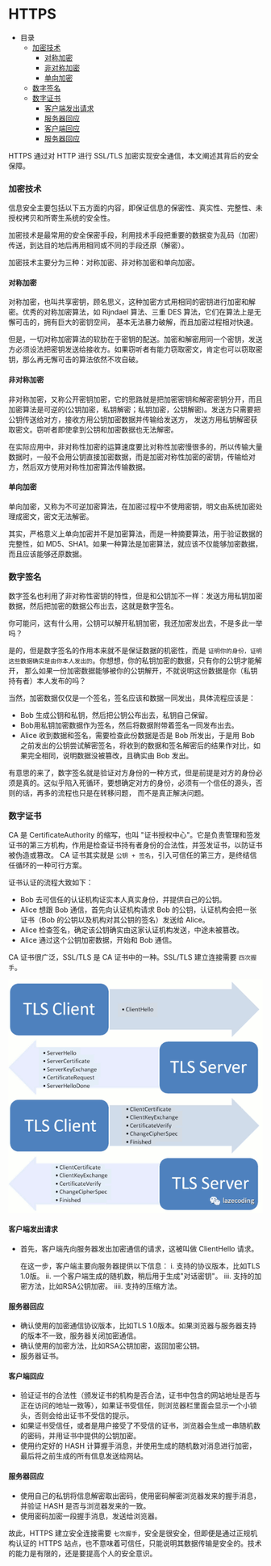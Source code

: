 # HTTPS

- 目录
  - [加密技术](#加密技术)
    - [对称加密](#对称加密)
    - [非对称加密](#非对称加密)
    - [单向加密](#单向加密)
  - [数字签名](#数字签名)
  - [数字证书](#数字证书)
    - [客户端发出请求](#客户端发出请求)
    - [服务器回应](#服务器回应)
    - [客户端回应](#客户端回应)
    - [服务器回应](#服务器回应)

HTTPS 通过对 HTTP 进行 SSL/TLS 加密实现安全通信，本文阐述其背后的安全保障。

### 加密技术

信息安全主要包括以下五方面的内容，即保证信息的保密性、真实性、完整性、未授权拷贝和所寄生系统的安全性。

加密技术是最常用的安全保密手段，利用技术手段把重要的数据变为乱码（加密）传送，到达目的地后再用相同或不同的手段还原（解密）。

加密技术主要分为三种：对称加密、非对称加密和单向加密。

#### 对称加密

对称加密，也叫共享密钥，顾名思义，这种加密方式用相同的密钥进行加密和解密。优秀的对称加密算法，如 Rijndael 算法、三重 DES 算法，它们在算法上是无懈可击的，拥有巨大的密钥空间，
基本无法暴力破解，而且加密过程相对快速。

但是，一切对称加密算法的软肋在于密钥的配送。加密和解密用同一个密钥，发送方必须设法把密钥发送给接收方。如果窃听者有能力窃取密文，肯定也可以窃取密钥，那么再无懈可击的算法依然不攻自破。

#### 非对称加密

非对称加密，又称公开密钥加密，它的思路就是把加密密钥和解密密钥分开，而且加密算法是可逆的(公钥加密，私钥解密；私钥加密，公钥解密)。发送方只需要把公钥传送给对方，接收方用公钥加密数据并传输给发送方，
发送方用私钥解密获取密文。窃听者即使拿到公钥和加密数据也无法解密。

在实际应用中，非对称性加密的运算速度要比对称性加密慢很多的，所以传输大量数据时，一般不会用公钥直接加密数据，而是加密对称性加密的密钥，传输给对方，然后双方使用对称性加密算法传输数据。

#### 单向加密

单向加密，又称为不可逆加密算法，在加密过程中不使用密钥，明文由系统加密处理成密文，密文无法解密。

其实，严格意义上单向加密并不是加密算法，而是一种摘要算法，用于验证数据的完整性，如 MD5、SHA1。如果一种算法是加密算法，就应该不仅能够加密数据，而且应该能够还原数据。

### 数字签名

数字签名也利用了非对称性密钥的特性，但是和公钥加不一样：发送方用私钥加密数据，然后把加密的数据公布出去，这就是数字签名。

你可能问，这有什么用，公钥可以解开私钥加密，我还加密发出去，不是多此一举吗？

是的，但是数字签名的作用本来就不是保证数据的机密性，而是 `证明你的身份，证明这些数据确实是由你本人发出的`。你想想，你的私钥加密的数据，只有你的公钥才能解开，
那么如果一份加密数据能够被你的公钥解开，不就说明这份数据是你（私钥持有者）本人发布的吗？

当然，加密数据仅仅是一个签名，签名应该和数据一同发出，具体流程应该是：

- Bob 生成公钥和私钥，然后把公钥公布出去，私钥自己保留。
- Bob用私钥加密数据作为签名，然后将数据附带着签名一同发布出去。
- Alice 收到数据和签名，需要检查此份数据是否是 Bob 所发出，于是用 Bob 之前发出的公钥尝试解密签名，将收到的数据和签名解密后的结果作对比，如果完全相同，说明数据没被篡改，且确实由 Bob 发出。

有意思的来了，数字签名就是验证对方身份的一种方式，但是前提是对方的身份必须是真的。这似乎陷入死循环，要想确定对方的身份，必须有一个信任的源头，否则的话，再多的流程也只是在转移问题，
而不是真正解决问题。

### 数字证书

CA 是 CertificateAuthority 的缩写，也叫 "证书授权中心"。它是负责管理和签发证书的第三方机构，作用是检查证书持有者身份的合法性，并签发证书，以防证书被伪造或篡改。
CA 证书其实就是 `公钥 + 签名`，引入可信任的第三方，是终结信任循环的一种可行方案。

证书认证的流程大致如下：

- Bob 去可信任的认证机构证实本人真实身份，并提供自己的公钥。
- Alice 想跟 Bob 通信，首先向认证机构请求 Bob 的公钥，认证机构会把一张证书（Bob 的公钥以及机构对其公钥的签名）发送给 Alice。
- Alice 检查签名，确定该公钥确实由这家认证机构发送，中途未被篡改。
- Alice 通过这个公钥加密数据，开始和 Bob 通信。

CA 证书很广泛，SSL/TLS 是 CA 证书中的一种。SSL/TLS 建立连接需要 `四次握手`。

<div align="left">
    <img src="https://github.com/lazecoding/Note/blob/main/images/network/SSL和TLS建立连接四次握手.png" width="600px">
</div>

#### 客户端发出请求

- 首先，客户端先向服务器发出加密通信的请求，这被叫做 ClientHello 请求。

  在这一步，客户端主要向服务器提供以下信息：
  i.  支持的协议版本，比如TLS 1.0版。
  ii. 一个客户端生成的随机数，稍后用于生成"对话密钥"。
  iii. 支持的加密方法，比如RSA公钥加密。
  iiii. 支持的压缩方法。

#### 服务器回应

- 确认使用的加密通信协议版本，比如TLS 1.0版本。如果浏览器与服务器支持的版本不一致，服务器关闭加密通信。
- 确认使用的加密方法，比如RSA公钥加密，返回加密公钥。
- 服务器证书。

#### 客户端回应

- 验证证书的合法性（颁发证书的机构是否合法，证书中包含的网站地址是否与正在访问的地址一致等），如果证书受信任，则浏览器栏里面会显示一个小锁头，否则会给出证书不受信的提示。
- 如果证书受信任，或者是用户接受了不受信的证书，浏览器会生成一串随机数的密码，并用证书中提供的公钥加密。
- 使用约定好的 HASH 计算握手消息，并使用生成的随机数对消息进行加密，最后将之前生成的所有信息发送给网站。

#### 服务器回应

- 使用自己的私钥将信息解密取出密码，使用密码解密浏览器发来的握手消息，并验证 HASH 是否与浏览器发来的一致。
- 使用密码加密一段握手消息，发送给浏览器。

故此，HTTPS 建立安全连接需要 `七次握手`，安全是很安全，但即便是通过正规机构认证的 HTTPS 站点，也不意味着可信任，只能说明其数据传输是安全的。技术的能力是有限的，还是要提高个人的安全意识。


